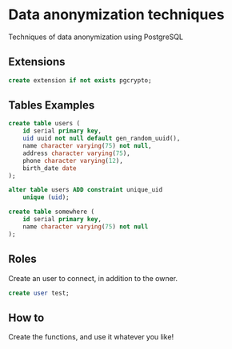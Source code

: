 # Data anonymization techniques
Techniques of data anonymization using PostgreSQL

## Extensions
```sql
create extension if not exists pgcrypto;
```

## Tables Examples
```sql
create table users (
    id serial primary key,
    uid uuid not null default gen_random_uuid(),
    name character varying(75) not null,
    address character varying(75),
    phone character varying(12),
    birth_date date
);

alter table users ADD constraint unique_uid
    unique (uid);

create table somewhere (
    id serial primary key,
    name character varying(75) not null
);

```

## Roles
Create an user to connect, in addition to the owner.
```sql
create user test;
```

## How to
Create the functions, and use it whatever you like!
